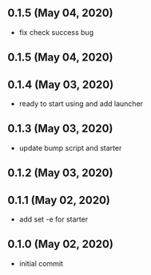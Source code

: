 ## 0.1.5 (May 04, 2020)
  - fix check success bug

## 0.1.5 (May 04, 2020)


## 0.1.4 (May 03, 2020)
  - ready to start using and add launcher

## 0.1.3 (May 03, 2020)
  - update bump script and starter

## 0.1.2 (May 03, 2020)


## 0.1.1 (May 02, 2020)
  - add set -e for starter

## 0.1.0 (May 02, 2020)
  - initial commit

